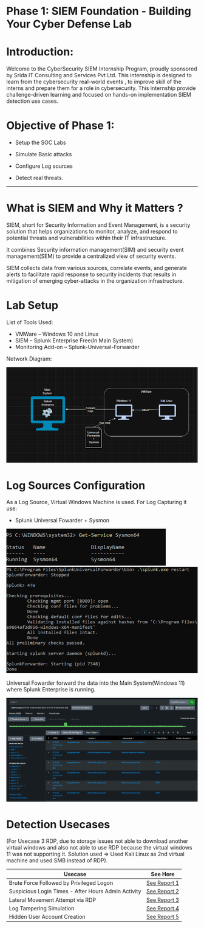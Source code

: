 # Phase 1: SIEM Foundation - Building Your Cyber Defense Lab



# Introduction:

Welcome to the CyberSecurity SIEM Internship Program, proudly sponsored by Srida IT Consulting and Services Pvt Ltd.
This internship is designed to learn from the cybersecurity real-world events , to improve skill of the interns and prepare them for a role in cybersecurity.
This internship provide challenge-driven learning  and focused on hands-on implementation SIEM detection use cases.



# Objective of Phase 1:

* Setup the SOC Labs

* Simulate Basic attacks

* Configure Log sources

* Detect real threats.

***********        **************

# What is SIEM and Why it Matters ?


SIEM, short for Security Information and Event Management, is a security solution that helps organizations to monitor, analyze, and respond to potential threats and vulnerabilities within their IT infrastructure.

It combines Security information management(SIM) and security event management(SEM) to provide a centralized view of security events.

SIEM collects data from various sources, correlate events, and generate alerts to facilitate rapid response to security incidents that results in mitigation of emerging cyber-attacks in the organization infrastructure.


# Lab Setup

List of Tools Used:

* VMWare – Windows 10 and Linux  
* SIEM – Splunk Enterprise Free(In Main System)  
* Monitoring Add-on – Splunk-Universal-Forwarder

Network Diagram:

![SetUp](<screenshorts/Screenshot 2025-05-17 113039.png>)

# Log Sources Configuration

As a Log Source, Virtual Windows Machine is used. For Log Capturing it use:

- Splunk Universal Fowarder + Sysmon

![Sysmon](<screenshorts/Screenshot 2025-05-15 125229.png>)
![Forwarder](<screenshorts/Screenshot 2025-05-17 130801-1.png>)


Universal Fowarder forward the data into the Main System(Windows 11) where Splunk Enterprise is running.

![Splunk](<screenshorts/Screenshot 2025-05-17 113437.png>)



# Detection Usecases

(For Usecase 3 RDP, due to storage issues not able to download another virtual windows and also not able to use RDP because the virtual windows 11 was not supporting it. Solution used => Used Kali Linux as 2nd virtual machine and used SMB instead of RDP).

| Usecase                                               | See Here                                                       |
|-------------------------------------------------------|----------------------------------------------------------------|
| Brute Force Followed by Privileged Logon              | [See Report 1](reports/REPORT-1-Brute-force-Detection.md)      |
| Suspicious Login Times - After Hours Admin Activity   | [See Report 2](<reports/REPORT-2-After_Hours_Logon.md>)        |
| Lateral Movement Attempt via RDP                      | [See Report 3](<reports/REPORT-3-RDP-Lateral-Movement.md>)     |
| Log Tampering Simulation                              | [See Report 4](<reports/REPORT-4-Log-Tampering.md>)            |
| Hidden User Account Creation                          | [See Report 5](<reports/REPORT-5-Hidden-User-Acc-Creation.md>) |


